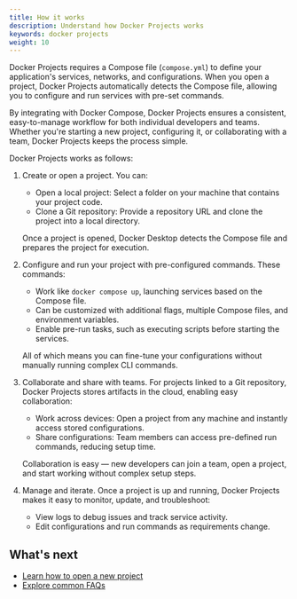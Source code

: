 ```yaml
---
title: How it works
description: Understand how Docker Projects works 
keywords: docker projects
weight: 10
---
```


Docker Projects requires a Compose file (`compose.yml`) to define your application's services, networks, and configurations. When you open a project, Docker Projects automatically detects the Compose file, allowing you to configure and run services with pre-set commands. 

By integrating with Docker Compose, Docker Projects ensures a consistent, easy-to-manage workflow for both individual developers and teams. Whether you're starting a new project, configuring it, or collaborating with a team, Docker Projects keeps the process simple.

Docker Projects works as follows:

1. Create or open a project. You can:

   - Open a local project: Select a folder on your machine that contains your project code.
   - Clone a Git repository: Provide a repository URL and clone the project into a local directory.

   Once a project is opened, Docker Desktop detects the Compose file and prepares the project for execution.

2. Configure and run your project with pre-configured commands. These commands:

   - Work like `docker compose up`, launching services based on the Compose file.
   - Can be customized with additional flags, multiple Compose files, and environment variables.
   - Enable pre-run tasks, such as executing scripts before starting the services.

   All of which means you can fine-tune your configurations without manually running complex CLI commands.

3. Collaborate and share with teams. For projects linked to a Git repository, Docker Projects stores artifacts in the cloud, enabling easy collaboration:

   - Work across devices: Open a project from any machine and instantly access stored configurations.
   - Share configurations: Team members can access pre-defined run commands, reducing setup time.

   Collaboration is easy — new developers can join a team, open a project, and start working without complex setup steps.

4. Manage and iterate. Once a project is up and running, Docker Projects makes it easy to monitor, update, and troubleshoot:

   - View logs to debug issues and track service activity.
   - Edit configurations and run commands as requirements change.

## What's next

 - [Learn how to open a new project](/manuals/projects/open.md)
 - [Explore common FAQs](/manuals/projects/faq.md)

